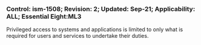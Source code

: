 ### Control: ism-1508; Revision: 2; Updated: Sep-21; Applicability: ALL; Essential Eight:ML3
<p>Privileged access to systems and applications is limited to only what is required for users and services to undertake their duties.</p>